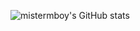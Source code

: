 ![mistermboy's GitHub stats](https://github-readme-stats.vercel.app/api/?username=mistermboy&count_private=true&show_icons=true&title_color=64b5f6&icon_color=64b5f6&text_color=000000&bg_color=fff)
